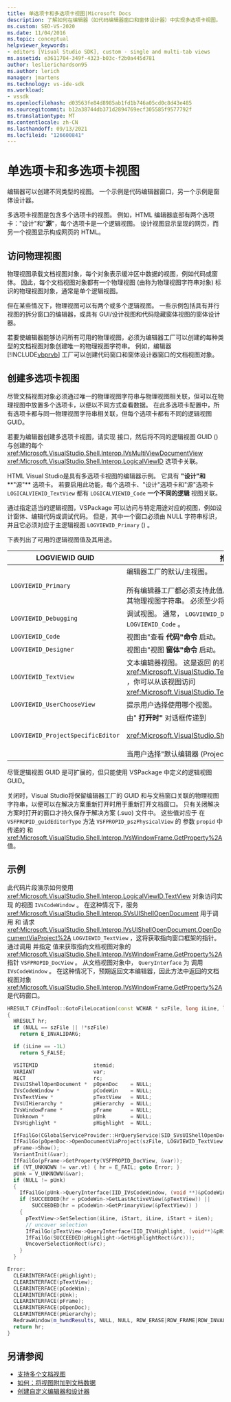 ```yaml
---
title: 单选项卡和多选项卡视图|Microsoft Docs
description: 了解如何在编辑器（如代码编辑器窗口和窗体设计器）中实现多选项卡视图。
ms.custom: SEO-VS-2020
ms.date: 11/04/2016
ms.topic: conceptual
helpviewer_keywords:
- editors [Visual Studio SDK], custom - single and multi-tab views
ms.assetid: e3611704-349f-4323-b03c-f2b0a445d781
author: leslierichardson95
ms.author: lerich
manager: jmartens
ms.technology: vs-ide-sdk
ms.workload:
- vssdk
ms.openlocfilehash: d03563fe84d8985ab1fd1b746a05cd0c8d43e485
ms.sourcegitcommit: b12a38744db371d2894769ecf305585f9577792f
ms.translationtype: MT
ms.contentlocale: zh-CN
ms.lasthandoff: 09/13/2021
ms.locfileid: "126600841"
---
```

# <a name="single-and-multi-tab-views"></a>单选项卡和多选项卡视图
编辑器可以创建不同类型的视图。 一个示例是代码编辑器窗口，另一个示例是窗体设计器。

 多选项卡视图是包含多个选项卡的视图。 例如，HTML 编辑器底部有两个选项卡："设计"和"**源**"，每个选项卡是一个逻辑视图。 设计视图显示呈现的网页，而另一个视图显示构成网页的 HTML。

## <a name="accessing-physical-views"></a>访问物理视图
 物理视图承载文档视图对象，每个对象表示缓冲区中数据的视图，例如代码或窗体。 因此，每个文档视图对象都有一个物理视图 (由称为物理视图字符串对象) 标识的物理视图对象，通常是单个逻辑视图。

 但在某些情况下，物理视图可以有两个或多个逻辑视图。 一些示例包括具有并行视图的拆分窗口的编辑器，或具有 GUI/设计视图和代码隐藏窗体视图的窗体设计器。

 若要使编辑器能够访问所有可用的物理视图，必须为编辑器工厂可以创建的每种类型的文档视图对象创建唯一的物理视图字符串。 例如，编辑器 [!INCLUDE[vbprvb](../code-quality/includes/vbprvb_md.md)] 工厂可以创建代码窗口和窗体设计器窗口的文档视图对象。

## <a name="creating-multi-tabbed-views"></a>创建多选项卡视图
 尽管文档视图对象必须通过唯一的物理视图字符串与物理视图相关联，但可以在物理视图中放置多个选项卡，以便以不同方式查看数据。 在此多选项卡配置中，所有选项卡都与同一物理视图字符串相关联，但每个选项卡都有不同的逻辑视图 GUID。

 若要为编辑器创建多选项卡视图，请实现 接口，然后将不同的逻辑视图 GUID () 与创建的每个 <xref:Microsoft.VisualStudio.Shell.Interop.IVsMultiViewDocumentView> <xref:Microsoft.VisualStudio.Shell.Interop.LogicalViewID> 选项卡关联。

 HTML Visual Studio是具有多选项卡视图的编辑器示例。 它具有 **"设计"和****"源"** 选项卡。 若要启用此功能，每个选项卡、"设计"选项卡和"源"选项卡 `LOGICALVIEWID_TextView` 都有 `LOGICALVIEWID_Code` **一个不同的逻辑** 视图关联。

 通过指定适当的逻辑视图，VSPackage 可以访问与特定用途对应的视图，例如设计窗体、编辑代码或调试代码。 但是，其中一个窗口必须由 NULL 字符串标识，并且它必须对应于主逻辑视图 `LOGVIEWID_Primary` () 。

 下表列出了可用的逻辑视图值及其用途。

|LOGVIEWID GUID|推荐使用|
|--------------------|---------------------|
|`LOGVIEWID_Primary`|编辑器工厂的默认/主视图。<br /><br /> 所有编辑器工厂都必须支持此值。 此视图必须使用 NULL 字符串作为其物理视图字符串。 必须至少将一个逻辑视图设置为此值。|
|`LOGVIEWID_Debugging`|调试视图。 通常， `LOGVIEWID_Debugging` 映射到与 相同的视图 `LOGVIEWID_Code` 。|
|`LOGVIEWID_Code`|视图由"查看 **代码"命令** 启动。|
|`LOGVIEWID_Designer`|视图由"视图 **窗体"命令** 启动。|
|`LOGVIEWID_TextView`|文本编辑器视图。 这是返回 的视图 <xref:Microsoft.VisualStudio.TextManager.Interop.IVsCodeWindow> ，你可以从该视图访问 <xref:Microsoft.VisualStudio.TextManager.Interop.IVsTextView> 。|
|`LOGVIEWID_UserChooseView`|提示用户选择使用哪个视图。|
|`LOGVIEWID_ProjectSpecificEditor`|由" **打开时"** 对话框传递到<br /><br /> <xref:Microsoft.VisualStudio.Shell.Interop.IVsProject.OpenItem%2A><br /><br /> 当用户选择"默认编辑器 (Project") 时。|

 尽管逻辑视图 GUID 是可扩展的，但只能使用 VSPackage 中定义的逻辑视图 GUID。

 关闭时，Visual Studio将保留编辑器工厂的 GUID 和与文档窗口关联的物理视图字符串，以便可以在解决方案重新打开时用于重新打开文档窗口。 只有关闭解决方案时打开的窗口才持久保存于解决方案 (.suo) 文件中。 这些值对应于 在 `VSFPROPID_guidEditorType` 方法 `VSFPROPID_pszPhysicalView` 的 参数 `propid` 中传递的 和 <xref:Microsoft.VisualStudio.Shell.Interop.IVsWindowFrame.GetProperty%2A> 值。

## <a name="example"></a>示例
 此代码片段演示如何使用 <xref:Microsoft.VisualStudio.Shell.Interop.LogicalViewID.TextView> 对象访问实现 的视图 `IVsCodeWindow` 。 在这种情况下，服务 <xref:Microsoft.VisualStudio.Shell.Interop.SVsUIShellOpenDocument> 用于调用 和 请求 <xref:Microsoft.VisualStudio.Shell.Interop.IVsUIShellOpenDocument.OpenDocumentViaProject%2A> `LOGVIEWID_TextView` ，这将获取指向窗口框架的指针。 通过调用 并指定 值来获取指向文档视图对象的 <xref:Microsoft.VisualStudio.Shell.Interop.IVsWindowFrame.GetProperty%2A> 指针 `VSFPROPID_DocView` 。 从文档视图对象中， `QueryInterface` 为 调用 `IVsCodeWindow` 。 在这种情况下，预期返回文本编辑器，因此方法中返回的文档视图对象 <xref:Microsoft.VisualStudio.Shell.Interop.IVsWindowFrame.GetProperty%2A> 是代码窗口。

```cpp
HRESULT CFindTool::GotoFileLocation(const WCHAR * szFile, long iLine, long iStart, long iLen)
{
  HRESULT hr;
  if (NULL == szFile || !*szFile)
    return E_INVALIDARG;

  if (iLine == -1L)
    return S_FALSE;

  VSITEMID                  itemid;
  VARIANT                   var;
  RECT                      rc;
  IVsUIShellOpenDocument *  pOpenDoc    = NULL;
  IVsCodeWindow *           pCodeWin    = NULL;
  IVsTextView *             pTextView   = NULL;
  IVsUIHierarchy *          pHierarchy  = NULL;
  IVsWindowFrame *          pFrame      = NULL;
  IUnknown *                pUnk        = NULL;
  IVsHighlight *            pHighlight  = NULL;

  IfFailGo(CGlobalServiceProvider::HrQueryService(SID_SVsUIShellOpenDocument, IID_IVsUIShellOpenDocument, (void **)&pOpenDoc));
  IfFailGo(pOpenDoc->OpenDocumentViaProject(szFile, LOGVIEWID_TextView, NULL, &pHierarchy, &itemid, &pFrame));
  pFrame->Show();
  VariantInit(&var);
  IfFailGo(pFrame->GetProperty(VSFPROPID_DocView, &var));
  if (VT_UNKNOWN != var.vt) { hr = E_FAIL; goto Error; }
  pUnk = V_UNKNOWN(&var);
  if (NULL != pUnk)
  {
    IfFailGo(pUnk->QueryInterface(IID_IVsCodeWindow, (void **)&pCodeWin));
    if (SUCCEEDED(hr = pCodeWin->GetLastActiveView(&pTextView)) ||
        SUCCEEDED(hr = pCodeWin->GetPrimaryView(&pTextView)) )
    {
      pTextView->SetSelection(iLine, iStart, iLine, iStart + iLen);
      // uncover selection
      IfFailGo(pTextView->QueryInterface(IID_IVsHighlight, (void**)&pHighlight));
      IfFailGo(SUCCEEDED(pHighlight->GetHighlightRect(&rc)));
      UncoverSelectionRect(&rc);
    }
  }

Error:
  CLEARINTERFACE(pHighlight);
  CLEARINTERFACE(pTextView);
  CLEARINTERFACE(pCodeWin);
  CLEARINTERFACE(pUnk);
  CLEARINTERFACE(pFrame);
  CLEARINTERFACE(pOpenDoc);
  CLEARINTERFACE(pHierarchy);
  RedrawWindow(m_hwndResults, NULL, NULL, RDW_ERASE|RDW_FRAME|RDW_INVALIDATE|RDW_ALLCHILDREN);
  return hr;
}
```

## <a name="see-also"></a>另请参阅
- [支持多个文档视图](../extensibility/supporting-multiple-document-views.md)
- [如何：将视图附加到文档数据](../extensibility/how-to-attach-views-to-document-data.md)
- [创建自定义编辑器和设计器](../extensibility/creating-custom-editors-and-designers.md)
